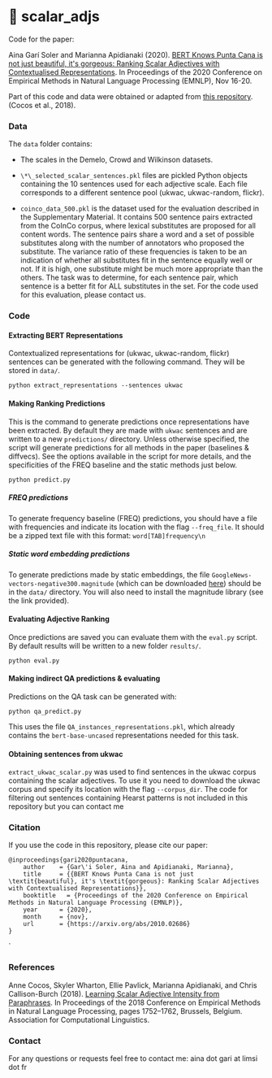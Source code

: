 # 🌴 scalar_adjs

Code for the paper:

Aina Garí Soler and Marianna Apidianaki (2020). [BERT Knows Punta Cana is not just beautiful, it's gorgeous: Ranking Scalar Adjectives with Contextualised Representations](https://arxiv.org/abs/2010.02686). In Proceedings of the 2020 Conference on Empirical Methods in Natural Language Processing (EMNLP), Nov 16-20.

Part of this code and data were obtained or adapted from [this repository](https://github.com/acocos/scalar-adj/). (Cocos et al., 2018).


### Data

The `data` folder contains:

+ The scales in the Demelo, Crowd and Wilkinson datasets.

+ `\*\_selected_scalar_sentences.pkl` files are pickled Python objects containing the 10 sentences used for each adjective scale. Each file corresponds to a different sentence pool (ukwac, ukwac-random, flickr).

+ `coinco_data_500.pkl` is the dataset used for the evaluation described in the Supplementary Material. It contains 500 sentence pairs extracted from the CoInCo corpus, where lexical substitutes are proposed for all content words.
The sentence pairs share a word and a set of possible substitutes along with the number of annotators who proposed the substitute. The variance ratio of these frequencies is taken to be an indication of whether all substitutes fit in the sentence equally well or not. If it is high, one substitute might be much more appropriate than the others. The task was to determine, for each sentence pair, which sentence is a better fit for ALL substitutes in the set.
For the code used for this evaluation, please contact us.

### Code

#### Extracting BERT Representations
Contextualized representations for (ukwac, ukwac-random, flickr) sentences can be generated with the following command. They will be stored in `data/`. 

`python extract_representations --sentences ukwac`

#### Making Ranking Predictions

This is the command to generate predictions once representations have been extracted. By default they are made with `ukwac` sentences and are written to a new `predictions/` directory. Unless otherwise specified, the script will generate predictions for all methods in the paper (baselines & diffvecs). See the options available in the script for more details, and the specificities of the FREQ baseline and the static methods just below.

`python predict.py`

##### FREQ predictions

To generate frequency baseline (FREQ) predictions, you should have a file with frequencies and indicate its location with the flag `--freq_file`. 
It should be a zipped text file with this format:
`word[TAB]frequency\n`

##### Static word embedding predictions

To generate predictions made by static embeddings, the file `GoogleNews-vectors-negative300.magnitude` (which can be downloaded [here](https://github.com/plasticityai/magnitude)) should be in the `data/` directory. You will also need to install the magnitude library (see the link provided).

#### Evaluating Adjective Ranking

Once predictions are saved you can evaluate them with the `eval.py` script. By default results will be written to a new folder `results/`.

`python eval.py`


#### Making indirect QA predictions & evaluating

Predictions on the QA task can be generated with:

`python qa_predict.py`

This uses the file `QA_instances_representations.pkl`, which already contains the `bert-base-uncased` representations needed for this task. 


#### Obtaining sentences from ukwac

`extract_ukwac_scalar.py` was used to find sentences in the ukwac corpus containing the scalar adjectives. To use it you need to download the ukwac corpus and specify its location with the flag `--corpus_dir`. The code for filtering out sentences containing Hearst patterns is not included in this repository but you can contact me



### Citation

If you use the code in this repository, please cite our paper:
```
@inproceedings{gari2020puntacana,
    author    = {Gar\'i Soler, Aina and Apidianaki, Marianna},
    title     = {{BERT Knows Punta Cana is not just \textit{beautiful}, it's \textit{gorgeous}: Ranking Scalar Adjectives with Contextualised Representations}},
    booktitle   = {Proceedings of the 2020 Conference on Empirical Methods in Natural Language Processing (EMNLP)},
    year      = {2020},
    month     = {nov},
    url       = {https://arxiv.org/abs/2010.02686}
}
```
`   

### References

Anne Cocos, Skyler Wharton, Ellie Pavlick, Marianna Apidianaki, and Chris Callison-Burch (2018). [Learning Scalar Adjective Intensity from Paraphrases](https://www.aclweb.org/anthology/D18-1202/). In Proceedings  of the 2018 Conference on Empirical Methods in Natural Language Processing, pages 1752–1762, Brussels, Belgium. Association for Computational Linguistics.

### Contact

For any questions or requests feel free to contact me: aina dot gari at limsi dot fr
